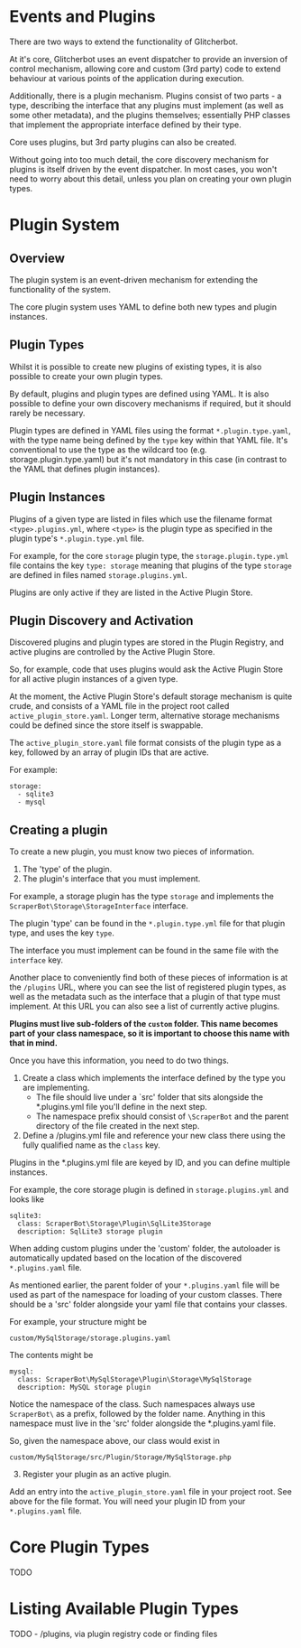 # Events and Plugins

There are two ways to extend the functionality of Glitcherbot.

At it's core, Glitcherbot uses an event dispatcher to provide an inversion of control mechanism, allowing core and 
custom (3rd party) code to extend behaviour at various points of the application during execution.

Additionally, there is a plugin mechanism. Plugins consist of two parts - a type, describing the interface that any 
plugins must implement (as well as some other metadata), and the plugins themselves; essentially PHP classes that 
implement the appropriate interface defined by their type.

Core uses plugins, but 3rd party plugins can also be created.

Without going into too much detail, the core discovery mechanism for plugins is itself driven by the event dispatcher.
In most cases, you won't need to worry about this detail, unless you plan on creating your own plugin types.

# Plugin System

## Overview

The plugin system is an event-driven mechanism for extending the functionality of the system.

The core plugin system uses YAML to define both new types and plugin instances.

## Plugin Types

Whilst it is possible to create new plugins of existing types, it is also possible to create your own plugin types.

By default, plugins and plugin types are defined using YAML. It is also possible to define your own discovery 
mechanisms if required, but it should rarely be necessary.

Plugin types are defined in YAML files using the format `*.plugin.type.yaml`, with the type name being defined by 
the `type` key within that YAML file.  It's conventional to use the type as the wildcard too 
(e.g. storage.plugin.type.yaml) but it's not mandatory in this case (in contrast to the YAML that defines plugin 
instances).

## Plugin Instances

Plugins of a given type are listed in files which use the filename format `<type>.plugins.yml`, where `<type>` is the 
plugin type as specified in the plugin type's `*.plugin.type.yml` file.

For example, for the core `storage` plugin type, the `storage.plugin.type.yml` file contains the key `type: storage` 
meaning that plugins of the type `storage` are defined in files named `storage.plugins.yml`.

Plugins are only active if they are listed in the Active Plugin Store.

## Plugin Discovery and Activation

Discovered plugins and plugin types are stored in the Plugin Registry, and active plugins are controlled by the Active 
Plugin Store.

So, for example, code that uses plugins would ask the Active Plugin Store for all active plugin instances of a given 
type.

At the moment, the Active Plugin Store's default storage mechanism is quite crude, and consists of a YAML file in the
project root called `active_plugin_store.yaml`. Longer term, alternative storage mechanisms could be defined since the 
store itself is swappable.

The `active_plugin_store.yaml` file format consists of the plugin type as a key, followed by an array of plugin IDs 
that are active.

For example:

```
storage:
  - sqlite3
  - mysql
``` 

## Creating a plugin

To create a new plugin, you must know two pieces of information.

1. The 'type' of the plugin.
2. The plugin's interface that you must implement. 

For example, a storage plugin has the type `storage` and implements the `ScraperBot\Storage\StorageInterface` interface.

The plugin 'type' can be found in the `*.plugin.type.yml` file for that plugin type, and uses the key `type`.

The interface you must implement can be found in the same file with the `interface` key.

Another place to conveniently find both of these pieces of information is at the `/plugins` URL, where you can see the 
list of registered plugin types, as well as the metadata such as the interface that a plugin of that type must 
implement.  At this URL you can also see a list of currently active plugins.

**Plugins must live sub-folders of the `custom` folder. This name becomes part of your class namespace, so it is
important to choose this name with that in mind.**

Once you have this information, you need to do two things.

1. Create a class which implements the interface defined by the type you are implementing.  
    - The file should live under a `src' folder that sits alongside the *.plugins.yml file you'll define in the next step.
    - The namespace prefix should consist of `\ScraperBot` and the parent directory of the file created in the next step. 
2. Define a <type>/plugins.yml file and reference your new class there using the fully qualified name as the `class` 
key.

Plugins in the *.plugins.yml file are keyed by ID, and you can define multiple instances.

For example, the core storage plugin is defined in `storage.plugins.yml` and looks like

```
sqlite3:
  class: ScraperBot\Storage\Plugin\SqlLite3Storage
  description: SqlLite3 storage plugin
```

When adding custom plugins under the 'custom' folder, the autoloader is automatically updated based on the location of
the discovered `*.plugins.yaml` file.

As mentioned earlier, the parent folder of your `*.plugins.yaml` file will be used as
part of the namespace for loading of your custom classes. There should be a 'src' folder alongside your yaml file that
contains your classes.

For example, your structure might be

`custom/MySqlStorage/storage.plugins.yaml`

The contents might be

```
mysql:
  class: ScraperBot\MySqlStorage\Plugin\Storage\MySqlStorage
  description: MySQL storage plugin
```

Notice the namespace of the class. Such namespaces always use `ScraperBot\` as a prefix, followed by the folder name.
Anything in this namespace must live in the 'src' folder alongside the *.plugins.yaml file.

So, given the namespace above, our class would exist in

`custom/MySqlStorage/src/Plugin/Storage/MySqlStorage.php`

3. Register your plugin as an active plugin.

Add an entry into the `active_plugin_store.yaml` file in your project root. See above for the file format. You will 
need your plugin ID from your `*.plugins.yaml` file. 

# Core Plugin Types

TODO

# Listing Available Plugin Types

TODO - /plugins, via plugin registry code or finding files

